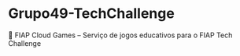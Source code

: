 # Grupo49-TechChallenge
🚀 FIAP Cloud Games – Serviço de jogos educativos para o FIAP Tech Challenge

